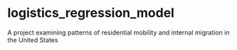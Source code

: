 # logistics_regression_model
A project examining patterns of residential mobility and internal migration in the United States 
